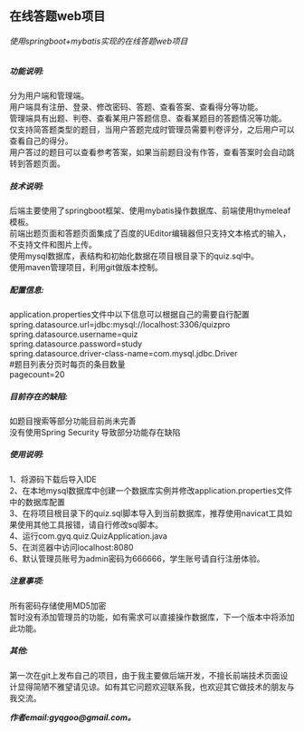 <h2>在线答题web项目</h2>
<h6>使用springboot+mybatis实现的在线答题web项目</h6>

<h5>功能说明:</h5><p>
分为用户端和管理端。<br/>
用户端具有注册、登录、修改密码、答题、查看答案、查看得分等功能。<br/>
管理端具有出题、判卷、查看某用户答题信息、查看某题目的答题情况等功能。<br/>
仅支持简答题类型的题目，当用户答题完成时管理员需要判卷评分，之后用户可以查看自己的得分。<br/>
用户答过的题目可以查看参考答案，如果当前题目没有作答，查看答案时会自动跳转到答题页面。</p>

<h5>技术说明:</h5><p>
后端主要使用了springboot框架、使用mybatis操作数据库、前端使用thymeleaf模板。<br/>
前端出题页面和答题页面集成了百度的UEditor编辑器但只支持文本格式的输入，不支持文件和图片上传。<br/>
使用mysql数据库，表结构和初始化数据在项目根目录下的quiz.sql中。<br/>
使用maven管理项目，利用git做版本控制。</p>

<h5>配置信息:</h5><p>
application.properties文件中以下信息可以根据自己的需要自行配置<br/>
spring.datasource.url=jdbc:mysql://localhost:3306/quizpro<br/>
spring.datasource.username=quiz<br/>
spring.datasource.password=study<br/>
spring.datasource.driver-class-name=com.mysql.jdbc.Driver<br/>
#题目列表分页时每页的条目数量<br/>
pagecount=20</p>

<h5>目前存在的缺陷:</h5><p>
如题目搜索等部分功能目前尚未完善<br/>
没有使用Spring Security 导致部分功能存在缺陷</p>

<h5>使用说明:</h5><p>
1、将源码下载后导入IDE<br/>
2、在本地mysql数据库中创建一个数据库实例并修改application.properties文件中的数据库配置<br/>
3、在将项目根目录下的quiz.sql脚本导入到当前数据库，推荐使用navicat工具如果使用其他工具报错，请自行修改sql脚本。<br/>
4、运行com.gyq.quiz.QuizApplication.java<br/>
5、在浏览器中访问localhost:8080<br/>
6、默认管理员账号为admin密码为666666，学生账号请自行注册体验。</p>

<h5>注意事项:</h5><p>
所有密码存储使用MD5加密<br/>
暂时没有添加管理员的功能，如有需求可以直接操作数据库，下一个版本中将添加此功能。</p>

<h5>其他:</h5><p>
第一次在git上发布自己的项目，由于我主要做后端开发，不擅长前端技术页面设计显得简陋不雅望请见谅。如有其它问题欢迎联系我，也欢迎其它做技术的朋友与我交流。
</p>
<div><b><i>作者email:gyqgoo@gmail.com。</i></b><div>
